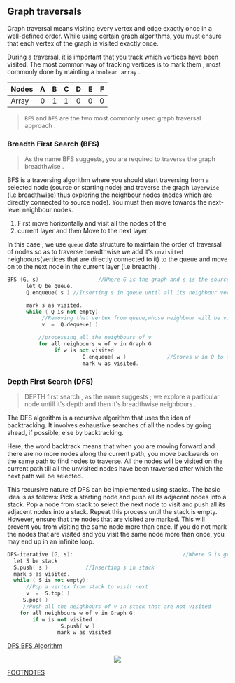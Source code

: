 ## Graph traversals

Graph traversal means visiting every vertex and edge exactly once in a well-defined order. While using certain graph algorithms, you must ensure that each vertex of the graph is visited exactly once.

During a traversal, it is important that you track which vertices have been visited. The most common way of tracking vertices is to mark them , most commonly done by mainting a `boolean array` .

|Nodes| A   |      B      |  C | D   |      E      |  F |
|----------|:-------------:|------:|----------|:-------------:|------:|-----:|
| Array | 0 | 1 | 1 | 0 | 0 | 0 |

>  `BFS` and `DFS` are the two most commonly used graph traversal approach .

### Breadth First Search (BFS) 

>As the name BFS suggests, you are required to traverse the graph breadthwise .

BFS is a traversing algorithm where you should start traversing from a selected node (source or starting node) and traverse the graph `layerwise` (i.e breadthwise) thus exploring the neighbour nodes (nodes which are directly connected to source node). You must then move towards the next-level neighbour nodes.

1. First move horizontally and visit all the nodes of the
2. current layer and then Move to the next layer .

In this case , we use `queue` data structure to maintain the order of traversal of nodes so as to traverse breadthwise we add it's `unvisited` neighbours(vertices that are directly connected to it) to the queue and move on to the next node in the current layer (i.e breadth) .

```cpp
BFS (G, s)                   //Where G is the graph and s is the source node
      let Q be queue.
      Q.enqueue( s ) //Inserting s in queue until all its neighbour vertices are marked.

      mark s as visited.
      while ( Q is not empty)
           //Removing that vertex from queue,whose neighbour will be visited now
           v  =  Q.dequeue( )

          //processing all the neighbours of v  
          for all neighbours w of v in Graph G
               if w is not visited
                        Q.enqueue( w )             //Stores w in Q to further visit its neighbour
                        mark w as visited.
```

### Depth First Search (DFS) 

> DEPTH first search , as the name suggests ; we explore a particular node untill it's depth and then it's breadthwise neighbours .

The DFS algorithm is a recursive algorithm that uses the idea of backtracking. It involves exhaustive searches of all the nodes by going ahead, if possible, else by backtracking.

Here, the word backtrack means that when you are moving forward and there are no more nodes along the current path, you move backwards on the same path to find nodes to traverse. All the nodes will be visited on the current path till all the unvisited nodes have been traversed after which the next path will be selected.

This recursive nature of DFS can be implemented using stacks. The basic idea is as follows:
Pick a starting node and push all its adjacent nodes into a stack.
Pop a node from stack to select the next node to visit and push all its adjacent nodes into a stack.
Repeat this process until the stack is empty. However, ensure that the nodes that are visited are marked. This will prevent you from visiting the same node more than once. If you do not mark the nodes that are visited and you visit the same node more than once, you may end up in an infinite loop.

```cpp
DFS-iterative (G, s):                                   //Where G is graph and s is source vertex
  let S be stack
  S.push( s )            //Inserting s in stack
  mark s as visited.
  while ( S is not empty):
      //Pop a vertex from stack to visit next
      v  =  S.top( )
     S.pop( )
     //Push all the neighbours of v in stack that are not visited   
    for all neighbours w of v in Graph G:
        if w is not visited :
                 S.push( w )         
                mark w as visited
```

[DFS BFS Algorithm](./DFS_BFS.cpp)

<p align="center">
<img src = "http://www.stoimen.com/blog/wp-content/uploads/2012/09/1.-DFS-vs.-BFS.png">
</p>

[FOOTNOTES](https://www.hackerearth.com/practice/algorithms/graphs/breadth-first-search/tutorial/)
